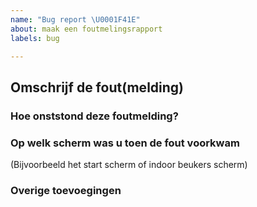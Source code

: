 ```yaml
---
name: "Bug report \U0001F41E"
about: maak een foutmelingsrapport
labels: bug

---
```


## Omschrijf de fout(melding)




### Hoe onststond deze foutmelding?




### Op welk scherm was u toen de fout voorkwam
(Bijvoorbeeld het start scherm of indoor beukers scherm)



### Overige toevoegingen
